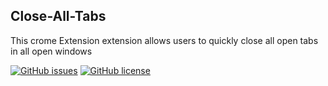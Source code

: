 ## Close-All-Tabs
This crome Extension extension allows users to quickly close all open tabs in all open windows

[![GitHub issues](https://img.shields.io/github/issues/midhunz/close-all-tabs)](https://github.com/midhunz/close-all-tabs/issues)
[![GitHub license](https://img.shields.io/github/license/midhunz/close-all-tabs)](https://github.com/midhunz/close-all-tabs/blob/main/LICENSE)


